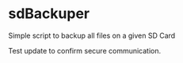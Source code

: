 # sdBackuper
Simple script to backup all files on a given SD Card

Test update to confirm secure communication.

